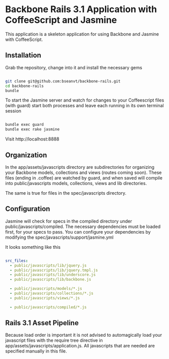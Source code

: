 # Backbone Rails 3.1 Application with CoffeeScript and Jasmine

This application is a skeleton application for using Backbone and Jasmine
with CoffeeScript.

## Installation

Grab the repository, change into it and install the necessary gems

```bash

git clone git@github.com:bseanvt/backbone-rails.git
cd backbone-rails
bundle

````

To start the Jasmine server and watch for changes to your Coffeescript files (with guard)
start both processes and leave each running in its own terminal session

```bash

bundle exec guard
bundle exec rake jasmine

````

Visit http://localhost:8888

## Organization

In the app/assets/javascripts directory are subdirectories for organizing your Backbone models, collections and views
(routes coming soon). These files (ending in .coffee) are watched by guard, and when saved will compile into public/javascripts
models, collections, views and lib directories.

The same is true for files in the spec/javascripts directory.

## Configuration

Jasmine will check for specs in the compiled directory under public/javascripts/compiled.
The necessary dependencies must be loaded first, for your specs to pass. You can configure
your dependencies by modifying the spec/javascripts/support/jasmine.yml

It looks something like this

```yml

src_files:
  - public/javascripts/lib/jquery.js
  - public/javascripts/lib/jquery.tmpl.js
  - public/javascripts/lib/underscore.js
  - public/javascripts/lib/backbone.js

  - public/javascripts/models/*.js
  - public/javascripts/collections/*.js
  - public/javascripts/views/*.js

  - public/javascripts/compiled/*.js

```

## Rails 3.1 Asset Pipeline

Because load order is important it is not advised to automagically load your javascript files with the require tree directive
in app/assets/javascripts/application.js. All javascripts that are needed are specified manually in this file.